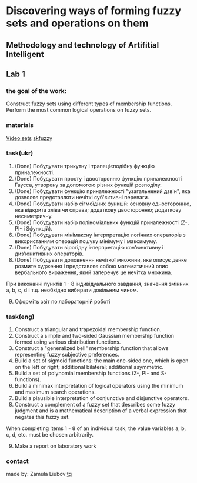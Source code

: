 # Discovering ways of forming fuzzy sets and operations on them
## Methodology and technology of Artifitial Intelligent
## Lab 1
### the goal of the work:
Construct fuzzy sets using different types of membership functions.
Perform the most common logical operations on fuzzy sets.

### materials
[Video sets](https://www.youtube.com/playlist?list=PLn8PRpmsu08pSpYcLLkfXcYlcs5judk0d)
[skfuzzy](https://scikit-fuzzy.readthedocs.io/en/latest/api/skfuzzy.html)


### task(ukr)
1. (Done) Побудувати трикутну і трапецієподібну функцію приналежності.
2. (Done) Побудувати просту і двосторонню функцію приналежності Гаусса, утворену за допомогою різних функцій розподілу.
3. (Done) Побудувати функцію приналежності "узагальнений дзвін", яка дозволяє представляти нечіткі суб'єктивні переваги.
4. (Done) Побудувати набір сігмоїдних функцій: основну односторонню, яка відкрита зліва чи справа; додаткову двосторонню; додаткову несиметричну.
5. (Done) Побудувати набір поліноміальних функцій приналежності (Z-, PI- і Sфункцій).
6. (Done) Побудувати мінімаксну інтерпретацію логічних операторів з використанням операцій пошуку мінімуму і максимуму.
7. (Done) Побудувати вірогідну інтерпретацію кон'юнктивну і диз'юнктивних операторів.
8. (Done) Побудувати доповнення нечіткої множини, яке описує деяке розмите судження і представляє собою математичний опис вербального вираження, який заперечує це нечітка множина.

При виконанні пунктів 1 - 8 індивідуального завдання, значення
змінних a, b, c, d і т.д. необхідно вибирати довільним чином.

9. Оформіть звіт по лабораторній роботі
### task(eng)
1. Construct a triangular and trapezoidal membership function.
2. Construct a simple and two-sided Gaussian membership function formed using various distribution functions.
3. Construct a "generalized bell" membership function that allows representing fuzzy subjective preferences.
4. Build a set of sigmoid functions: the main one-sided one, which is open on the left or right; additional bilateral; additional asymmetric.
5. Build a set of polynomial membership functions (Z-, PI- and S-functions).
6. Build a minimax interpretation of logical operators using the minimum and maximum search operations.
7. Build a plausible interpretation of conjunctive and disjunctive operators.
8. Construct a complement of a fuzzy set that describes some fuzzy judgment and is a mathematical description of a verbal expression that negates this fuzzy set.

When completing items 1 - 8 of an individual task, the value
variables a, b, c, d, etc. must be chosen arbitrarily.

9. Make a report on laboratory work

### contact
made by: Zamula Liubov
[tg](@liubazamula)